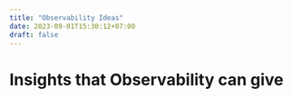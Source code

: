 ```yaml
---
title: "Observability Ideas"
date: 2023-09-01T15:30:12+07:00
draft: false
---
```


# Insights that Observability can give